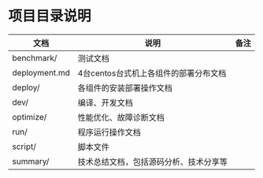 # 项目目录说明

| 文档          | 说明                                   | 备注 |
| ------------- | -------------------------------------- | ---- |
| benchmark/    | 测试文档                               |      |
| deployment.md | 4台centos台式机上各组件的部署分布文档  |      |
| deploy/       | 各组件的安装部署操作文档               |      |
| dev/          | 编译、开发文档                         |      |
| optimize/     | 性能优化、故障诊断文档                 |      |
| run/          | 程序运行操作文档                       |      |
| script/       | 脚本文件                               |      |
| summary/      | 技术总结文档，包括源码分析、技术分享等 |      |

